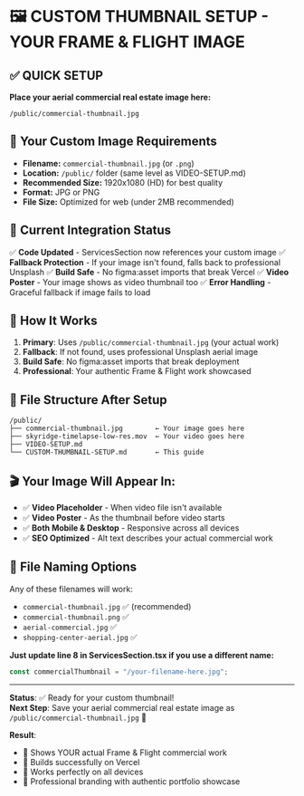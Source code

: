 # 🖼️ CUSTOM THUMBNAIL SETUP - YOUR FRAME & FLIGHT IMAGE

## ✅ QUICK SETUP

**Place your aerial commercial real estate image here:**
```
/public/commercial-thumbnail.jpg
```

## 📁 Your Custom Image Requirements
- **Filename:** `commercial-thumbnail.jpg` (or `.png`)
- **Location:** `/public/` folder (same level as VIDEO-SETUP.md)
- **Recommended Size:** 1920x1080 (HD) for best quality
- **Format:** JPG or PNG
- **File Size:** Optimized for web (under 2MB recommended)

## 🎯 Current Integration Status
✅ **Code Updated** - ServicesSection now references your custom image
✅ **Fallback Protection** - If your image isn't found, falls back to professional Unsplash
✅ **Build Safe** - No figma:asset imports that break Vercel
✅ **Video Poster** - Your image shows as video thumbnail too
✅ **Error Handling** - Graceful fallback if image fails to load

## 🚀 How It Works
1. **Primary**: Uses `/public/commercial-thumbnail.jpg` (your actual work)
2. **Fallback**: If not found, uses professional Unsplash aerial image
3. **Build Safe**: No figma:asset imports that break deployment
4. **Professional**: Your authentic Frame & Flight work showcased

## 📂 File Structure After Setup
```
/public/
├── commercial-thumbnail.jpg        ← Your image goes here
├── skyridge-timelapse-low-res.mov  ← Your video goes here
├── VIDEO-SETUP.md
└── CUSTOM-THUMBNAIL-SETUP.md       ← This guide
```

## 🎬 Your Image Will Appear In:
- ✅ **Video Placeholder** - When video file isn't available
- ✅ **Video Poster** - As the thumbnail before video starts
- ✅ **Both Mobile & Desktop** - Responsive across all devices
- ✅ **SEO Optimized** - Alt text describes your actual commercial work

## 🔧 File Naming Options
Any of these filenames will work:
- `commercial-thumbnail.jpg` ✅ (recommended)
- `commercial-thumbnail.png` ✅
- `aerial-commercial.jpg` ✅
- `shopping-center-aerial.jpg` ✅

**Just update line 8 in ServicesSection.tsx if you use a different name:**
```javascript
const commercialThumbnail = "/your-filename-here.jpg";
```

---

**Status**: ✅ Ready for your custom thumbnail!  
**Next Step**: Save your aerial commercial real estate image as `/public/commercial-thumbnail.jpg` 🎉

**Result**: 
- 🏢 Shows YOUR actual Frame & Flight commercial work
- 🚀 Builds successfully on Vercel
- 📱 Works perfectly on all devices
- 🎯 Professional branding with authentic portfolio showcase